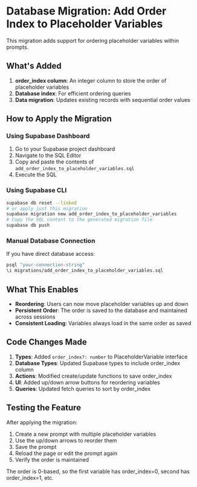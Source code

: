 # Database Migration: Add Order Index to Placeholder Variables

This migration adds support for ordering placeholder variables within prompts.

## What's Added

1. **order_index column**: An integer column to store the order of placeholder variables
2. **Database index**: For efficient ordering queries
3. **Data migration**: Updates existing records with sequential order values

## How to Apply the Migration

### Using Supabase Dashboard
1. Go to your Supabase project dashboard
2. Navigate to the SQL Editor
3. Copy and paste the contents of `add_order_index_to_placeholder_variables.sql`
4. Execute the SQL

### Using Supabase CLI
```bash
supabase db reset --linked
# or apply just this migration
supabase migration new add_order_index_to_placeholder_variables
# Copy the SQL content to the generated migration file
supabase db push
```

### Manual Database Connection
If you have direct database access:
```bash
psql "your-connection-string"
\i migrations/add_order_index_to_placeholder_variables.sql
```

## What This Enables

- **Reordering**: Users can now move placeholder variables up and down
- **Persistent Order**: The order is saved to the database and maintained across sessions
- **Consistent Loading**: Variables always load in the same order as saved

## Code Changes Made

1. **Types**: Added `order_index?: number` to PlaceholderVariable interface
2. **Database Types**: Updated Supabase types to include order_index column
3. **Actions**: Modified create/update functions to save order_index
4. **UI**: Added up/down arrow buttons for reordering variables
5. **Queries**: Updated fetch queries to sort by order_index

## Testing the Feature

After applying the migration:

1. Create a new prompt with multiple placeholder variables
2. Use the up/down arrows to reorder them
3. Save the prompt
4. Reload the page or edit the prompt again
5. Verify the order is maintained

The order is 0-based, so the first variable has order_index=0, second has order_index=1, etc.
